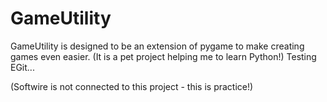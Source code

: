 GameUtility
===========

GameUtility is designed to be an extension of pygame to make creating games even easier. (It is a pet project helping me to learn Python!)
Testing EGit...

(Softwire is not connected to this project - this is practice!)
